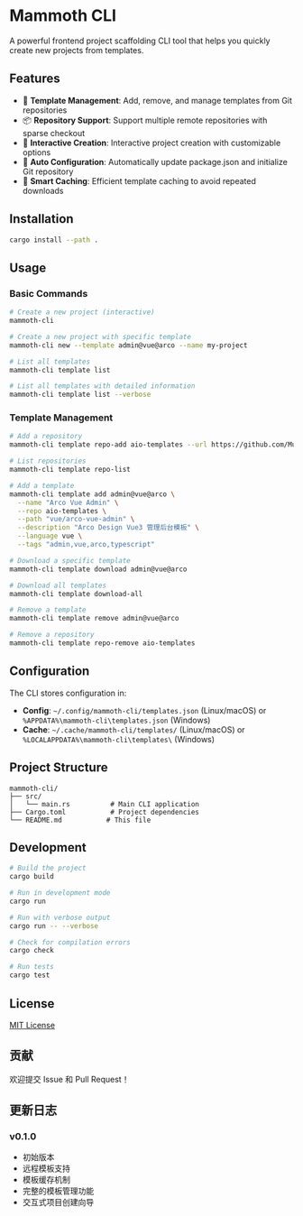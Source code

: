 # Mammoth CLI

A powerful frontend project scaffolding CLI tool that helps you quickly create new projects from templates.

## Features

- 🚀 **Template Management**: Add, remove, and manage templates from Git repositories
- 📦 **Repository Support**: Support multiple remote repositories with sparse checkout
- 🎨 **Interactive Creation**: Interactive project creation with customizable options
- 🔧 **Auto Configuration**: Automatically update package.json and initialize Git repository
- 💾 **Smart Caching**: Efficient template caching to avoid repeated downloads

## Installation

```bash
cargo install --path .
```

## Usage

### Basic Commands

```bash
# Create a new project (interactive)
mammoth-cli

# Create a new project with specific template
mammoth-cli new --template admin@vue@arco --name my-project

# List all templates
mammoth-cli template list

# List all templates with detailed information
mammoth-cli template list --verbose
```

### Template Management

```bash
# Add a repository
mammoth-cli template repo-add aio-templates --url https://github.com/Mulander-J/aio-templates --branch main

# List repositories
mammoth-cli template repo-list

# Add a template
mammoth-cli template add admin@vue@arco \
  --name "Arco Vue Admin" \
  --repo aio-templates \
  --path "vue/arco-vue-admin" \
  --description "Arco Design Vue3 管理后台模板" \
  --language vue \
  --tags "admin,vue,arco,typescript"

# Download a specific template
mammoth-cli template download admin@vue@arco

# Download all templates
mammoth-cli template download-all

# Remove a template
mammoth-cli template remove admin@vue@arco

# Remove a repository
mammoth-cli template repo-remove aio-templates
```

## Configuration

The CLI stores configuration in:
- **Config**: `~/.config/mammoth-cli/templates.json` (Linux/macOS) or `%APPDATA%\mammoth-cli\templates.json` (Windows)
- **Cache**: `~/.cache/mammoth-cli/templates/` (Linux/macOS) or `%LOCALAPPDATA%\mammoth-cli\templates\` (Windows)

## Project Structure

```
mammoth-cli/
├── src/
│   └── main.rs          # Main CLI application
├── Cargo.toml           # Project dependencies
└── README.md           # This file
```

## Development

```bash
# Build the project
cargo build

# Run in development mode
cargo run

# Run with verbose output
cargo run -- --verbose

# Check for compilation errors
cargo check

# Run tests
cargo test
```

## License

[MIT License](./LICENSE)

## 贡献

欢迎提交 Issue 和 Pull Request！

## 更新日志

### v0.1.0

- 初始版本
- 远程模板支持
- 模板缓存机制
- 完整的模板管理功能
- 交互式项目创建向导

